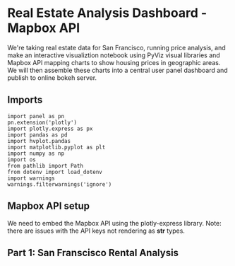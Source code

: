 # Real Estate Analysis Dashboard - Mapbox API

We're taking real estate data for San Francisco, running price analysis, and make an interactive visualiztion notebook using PyViz visual libraries and Mapbox API mapping charts to show housing prices in geographic areas. We will then assemble these charts into a central user panel dashboard and publish to online bokeh server.

## Imports

```
import panel as pn
pn.extension('plotly')
import plotly.express as px
import pandas as pd
import hvplot.pandas
import matplotlib.pyplot as plt
import numpy as np
import os
from pathlib import Path
from dotenv import load_dotenv
import warnings
warnings.filterwarnings('ignore')
```
## Mapbox API setup

We need to embed the Mapbox API using the plotly-express library. Note: there are issues with the API keys not rendering as **str** types. 

## Part 1: San Franscisco Rental Analysis
